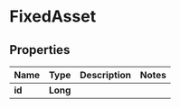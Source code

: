 
# FixedAsset

## Properties
Name | Type | Description | Notes
------------ | ------------- | ------------- | -------------
**id** | **Long** |  | 



